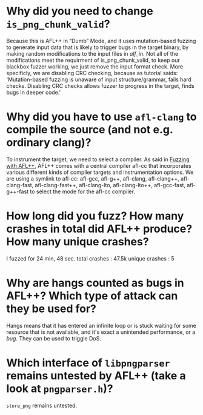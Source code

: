 # Why did you need to change `is_png_chunk_valid`?
Because this is AFL++ in “Dumb” Mode, and it uses mutation-based fuzzing to generate input data that is likely to trigger bugs in the target binary, by making random modifications to the input files in *alf_in*. Not all of the modifications meet the requirment of is_png_chunk_valid, to keep our blackbox fuzzer working, we just remove the input format check.
More specificly, we are disabling CRC checking, because as tutorial saids: 'Mutation-based fuzzing is unaware of input structure/grammar, fails hard checks. Disabling CRC checks allows fuzzer to progress in the target, finds bugs in deeper code.'

# Why did you have to use `afl-clang` to compile the source (and not e.g. ordinary clang)?
To instrument the target, we need to select a compiler. As said in [Fuzzing with AFL++](https://github.com/AFLplusplus/AFLplusplus/blob/stable/docs/fuzzing_in_depth.md#a-selecting-the-best-afl-compiler-for-instrumenting-the-target), AFL++ comes with a central compiler afl-cc that incorporates various different kinds of compiler targets and instrumentation options. 
We are using a symlink to afl-cc: afl-gcc, afl-g++, afl-clang, afl-clang++, afl-clang-fast, afl-clang-fast++, afl-clang-lto, afl-clang-lto++, afl-gcc-fast, afl-g++-fast to select the mode for the afl-cc compiler.

# How long did you fuzz? How many crashes in total did AFL++ produce? How many unique crashes?
I fuzzed for 24 min, 48 sec. 
total crashes : 47.5k
unique crashes : 5

# Why are hangs counted as bugs in AFL++? Which type of attack can they be used for?
Hangs means that it has entered an infinite loop or is stuck waiting for some resource that is not available, and it's exact a unintended performance, or a *bug*.
They can be used to triggle DoS.

# Which interface of `libpngparser` remains untested by AFL++ (take a look at `pngparser.h`)?
`store_png` remains untested.
